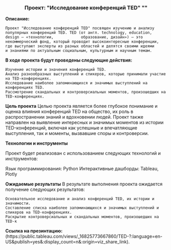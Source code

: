 <h3 align="center">Проект: "Исследование конференций TED" ""</h3>

**Описание:**

    Проект "Исследование конференций TED" посвящен изучению и анализу популярных конференций TED. TED (от англ. technology, education, design — «технологии,            образование, дизайн») — это некоммерческий фонд, который проводит высокоинтересные конференции, где выступают эксперты из разных областей и делятся своими идеями      и знаниями по актуальным социальным, культурным и научным темам.

**В ходе проекта будут проведены следующие действия:**

    Изучение истории и значения конференций TED.
    Анализ разнообразных выступлений и спикеров, которые принимали участие на TED-конференциях.
    Исследование наиболее запоминающихся и значимых выступлений на конференциях TED.
    Рассмотрение скандальных и контроверсиальных моментов, произошедших на TED-конференциях.
**Цель проекта**
    Целью проекта является более глубокое понимание и оценка влияния конференций TED на общество, их роль в распространении знаний и вдохновении людей. Проект также направлен на выявление интересных и значимых моментов из истории TED-конференций, включая как успешные и впечатляющие выступления, так и моменты, вызвавшие споры и контроверсии.

**Технологии и инструменты**

Проект будет реализован с использованием следующих технологий и инструментов:

Язык программирования: Python
Интерактивные дашборды: Tableau, Plotly

**Ожидаемые результаты**
В результате выполнения проекта ожидается получение следующих результатов:

    Основательное исследование и анализ конференций TED, их истории и значимости.
    Составление списка наиболее запоминающихся и значимых выступлений и спикеров на TED-конференциях.
    Раскрытие контроверсиальных и скандальных моментов, произошедших на TED-к

<div class="alert alert-info">
<b>Ссылка на презинтацию:</b>
<br>  (https://public.tableau.com/views/_16825773667860/TED-?:language=en-US&publish=yes&:display_count=n&:origin=viz_share_link).
</div>
